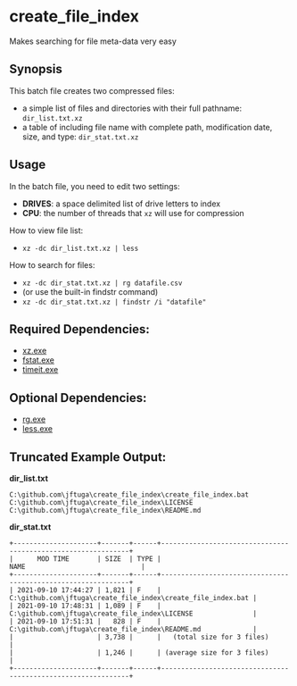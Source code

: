 # create_file_index
Makes searching for file meta-data very easy

## Synopsis
This batch file creates two compressed files:
* a simple list of files and directories with their full pathname: `dir_list.txt.xz`
* a table of including file name with complete path, modification date, size, and type: `dir_stat.txt.xz`

## Usage

In the batch file, you need to edit two settings:
* **DRIVES**: a space delimited list of drive letters to index
* **CPU**: the number of threads that `xz` will use for compression

How to view file list:
* `xz -dc dir_list.txt.xz | less`

How to search for files:
* `xz -dc dir_stat.txt.xz | rg datafile.csv`
* (or use the built-in findstr command)
* `xz -dc dir_stat.txt.xz | findstr /i "datafile"`

## Required Dependencies:
* [xz.exe](https://tukaani.org/xz/)
* [fstat.exe](https://github.com/jftuga/fstat/)
* [timeit.exe](https://github.com/jftuga/timeit/)

## Optional Dependencies:
* [rg.exe](https://github.com/BurntSushi/ripgrep)
* [less.exe](https://github.com/jftuga/less-Windows)

## Truncated Example Output:

**dir_list.txt**
```
C:\github.com\jftuga\create_file_index\create_file_index.bat
C:\github.com\jftuga\create_file_index\LICENSE
C:\github.com\jftuga\create_file_index\README.md
```

**dir_stat.txt**
```
+---------------------+-------+------+--------------------------------------------------------------+
|      MOD TIME       | SIZE  | TYPE |                             NAME                             |
+---------------------+-------+------+--------------------------------------------------------------+
| 2021-09-10 17:44:27 | 1,821 | F    | C:\github.com\jftuga\create_file_index\create_file_index.bat |
| 2021-09-10 17:48:31 | 1,089 | F    | C:\github.com\jftuga\create_file_index\LICENSE               |
| 2021-09-10 17:51:31 |   828 | F    | C:\github.com\jftuga\create_file_index\README.md             |
|                     | 3,738 |      |   (total size for 3 files)                                   |
|                     | 1,246 |      | (average size for 3 files)                                   |
+---------------------+-------+------+--------------------------------------------------------------+
```
